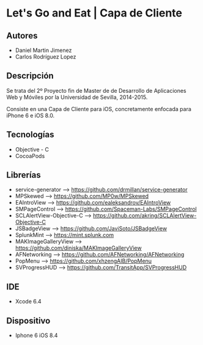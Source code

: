 # Let's Go and Eat | Capa de Cliente

## Autores

- Daniel Martin Jimenez
- Carlos Rodríguez Lopez

## Descripción

Se trata del 2º Proyecto fin de Master de de Desarrollo de Aplicaciones Web y Móviles por la Universidad de Sevilla, 2014-2015.

Consiste en una Capa de Cliente para iOS, concretamente enfocada para iPhone 6 e iOS 8.0. 

## Tecnologías

- Objective - C
- CocoaPods

## Librerías

- service-generator --> https://github.com/drmillan/service-generator
- MPSkewed --> https://github.com/MP0w/MPSkewed
- EAIntroView --> https://github.com/ealeksandrov/EAIntroView
- SMPageControl --> https://github.com/Spaceman-Labs/SMPageControl
- SCLAlertView-Objective-C --> https://github.com/akring/SCLAlertView-Objective-C
- JSBadgeView --> https://github.com/JaviSoto/JSBadgeView
- SplunkMint --> https://mint.splunk.com
- MAKImageGalleryView --> https://github.com/diniska/MAKImageGalleryView
- AFNetworking --> https://github.com/AFNetworking/AFNetworking
- PopMenu --> https://github.com/xhzengAIB/PopMenu
- SVProgressHUD --> https://github.com/TransitApp/SVProgressHUD

## IDE

- Xcode 6.4

## Dispositivo

- Iphone 6 iOS 8.4
